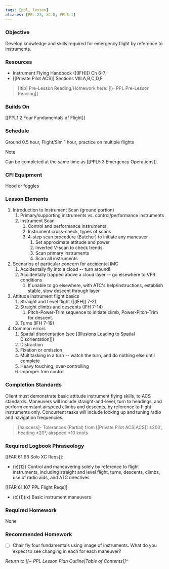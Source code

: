 ```yaml
---
tags: [ppl, lesson]
aliases: [PPL.23, XC.8, PPL5.1]
---
```

### Objective
Develop knowledge and skills required for emergency flight by reference to instruments.

### Resources
- Instrument Flying Handbook ([[IFH]]) Ch 6-7;
- [[Private Pilot ACS]] Sections VIII.A,B,C,D,F

> [!tip] Pre-Lesson Reading/Homework here: [[~ PPL Pre-Lesson Reading]]

### Builds On
[[PPL1.2 Four Fundamentals of Flight]]

### Schedule
Ground 0.5 hour, Flight/Sim 1 hour, practice on multiple flights

> [!note] 
> Can be completed at the same time as [[PPL5.3 Emergency Operations]].

### CFI Equipment
Hood or foggles

### Lesson Elements
1. Introduction to Instrument Scan (ground portion)
	1. Primary/supporting instruments vs. control/performance instruments
	2. Instrument Scan
		1. Control and performance instruments
		2. Instrument cross-check, types of scans
		3. 4-step scan procedure (Butcher) to initiate any maneuver
			1. Set approximate attitude and power
			2. Inverted V-scan to check trends
			3. Scan primary instruments
			4. Scan all instruments
2. Scenarios of particular concern for accidental IMC
	1. Accidentally fly into a cloud -- turn around!
	2. Accidentally trapped above a cloud layer -- go elsewhere to VFR conditions
		1. If unable to go elsewhere, with ATC's help/instructions, establish stable, slow descent through layer
3. Attitude instrument flight basics
	1. Straight and Level flight ([[IFH]] 7-2)
	2. Straight climbs and descents (IFH 7-14)
		1. Pitch-Power-Trim sequence to initiate climb, Power-Pitch-Trim for descent.
	3. Turns (IFH 7-19)
4. Common errors
	1. Spatial disorientation (see [[Illusions Leading to Spatial Disorientation]])
	2. Distraction
	3. Fixation or omission
	4. Multitasking in a turn -- watch the turn, and do nothing else until complete
	5. Heavy touching, over-controlling
	6. Improper trim control

### Completion Standards
Client must demonstrate basic attitude instrument flying skills, to ACS standards. Maneuvers will include straight-and-level, turn to headings, and perform constant airspeed climbs and descents, by reference to flight instruments only.  Concurrent tasks will include looking up and tuning radio and navigation frequencies.

> [!success]- Tolerances (Partial) from [[Private Pilot ACS|ACS]]
> ±200', heading ±20°, airspeed ±10 knots

### Required Logbook Phraseology
[[FAR 61.93 Solo XC Reqs]]:
- (e)(12) Control and maneuvering solely by reference to flight instruments, including straight and level flight, turns, descents, climbs, use of radio aids, and ATC directives

[[FAR 61.107 PPL Flight Reqs]]
- (b)(1)(ix) Basic instrument maneuvers

### Required Homework
 None

### Recommended Homework 
- [ ] Chair fly four fundamentals using image of instruments. What do you expect to see changing in each for each maneuver? 

*Return to [[~ PPL Lesson Plan Outline|Table of Contents]]^*